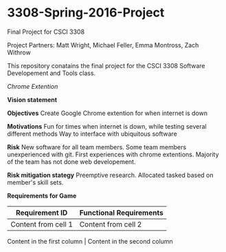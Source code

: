 # 3308-Spring-2016-Project
Final Project for CSCI 3308

Project Partners: Matt Wright, Michael Feller, Emma Montross, Zach Withrow

This repository conatains the final project for the CSCI 3308 Software Developement and Tools class.

*Chrome Extention*

**Vision statement**

**Objectives**
  Create Google Chrome extention for when internet is down
  
**Motivations**
  Fun for times when internet is down, while testing several different methods
  Way to interface with ubiquitous software
  
**Risk**
  New software for all team members.
  Some team members unexperienced with git.
  First experiences with chrome extentions.
  Majority of the team has not done web developement.
  
**Risk mitigation stategy**
  Preemptive research.
  Allocated tasked based on member's skill sets.
  
**Requirements for Game**

 Requirement ID | Functional Requirements 
--------------- | -------------- 
Content from cell 1 | Content from cell 2

Content in the first column | Content in the second column
